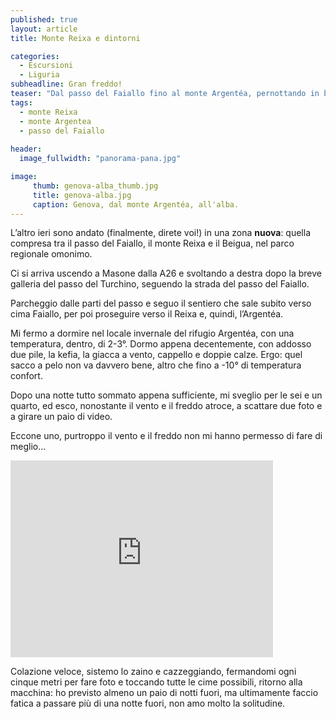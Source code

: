 ```yaml
---
published: true
layout: article
title: Monte Reixa e dintorni

categories: 
  - Escursioni
  - Liguria
subheadline: Gran freddo!
teaser: "Dal passo del Faiallo fino al monte Argentéa, pernottando in bivacco."
tags: 
  - monte Reixa
  - monte Argentea
  - passo del Faiallo
  
header:
  image_fullwidth: "panorama-pana.jpg"

image:
     thumb: genova-alba_thumb.jpg
     title: genova-alba.jpg
     caption: Genova, dal monte Argentéa, all'alba.
---
```


L’altro ieri sono andato (finalmente, direte voi!) in una zona **nuova**: quella compresa tra il passo del Faiallo, il monte Reixa e il Beigua, nel parco regionale omonimo.

Ci si arriva uscendo a Masone dalla A26 e svoltando a destra dopo la breve galleria del passo del Turchino, seguendo la strada del passo del Faiallo.

Parcheggio dalle parti del passo e seguo il sentiero che sale subito verso cima Faiallo, per poi proseguire verso il Reixa e, quindi, l’Argentéa.

Mi fermo a dormire nel locale invernale del rifugio Argentéa, con una temperatura, dentro, di 2-3°. Dormo appena decentemente, con addosso due pile, la kefia, la giacca a vento, cappello e doppie calze. Ergo: quel sacco a pelo non va davvero bene, altro che fino a -10° di temperatura confort.

Dopo una notte tutto sommato appena sufficiente, mi sveglio per le sei e un quarto, ed esco, nonostante il vento e il freddo atroce, a scattare due foto e a girare un paio di video.

Eccone uno, purtroppo il vento e il freddo non mi hanno permesso di fare di meglio…

<iframe width="420" height="315" src="https://www.youtube.com/embed/qJbjNZwns-A" frameborder="0" allowfullscreen></iframe>

Colazione veloce, sistemo lo zaino e cazzeggiando, fermandomi ogni cinque metri per fare foto e toccando tutte le cime possibili, ritorno alla macchina: ho previsto almeno un paio di notti fuori, ma ultimamente faccio fatica a passare più di una notte fuori, non amo molto la solitudine.
